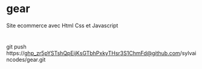 # gear
Site ecommerce  avec Html Css et Javascript

#
git push https://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@github.com/sylvaincodes/gear.git
